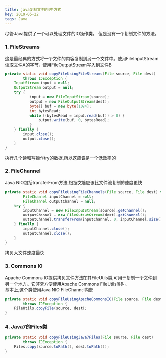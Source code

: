 ```yaml
---
title: java复制文件的4中方式
key: 2019-05-22
tags: Java
---
```


尽管Java提供了一个可以处理文件的IO操作类。 但是没有一个复制文件的方法。
### 1. FileStreams
这是最经典的方式将一个文件的内容复制到另一个文件中。使用FileInputStream读取文件A的字节，使用FileOutputStream写入到文件B
```java
private static void copyFileUsingFileStreams(File source, File dest)
        throws IOException {    
    InputStream input = null;    
    OutputStream output = null;    
    try {
           input = new FileInputStream(source);
           output = new FileOutputStream(dest);        
           byte[] buf = new byte[1024];        
           int bytesRead;        
           while ((bytesRead = input.read(buf)) > 0) {
               output.write(buf, 0, bytesRead);
           }
    } finally {
        input.close();
        output.close();
    }
}
```
执行几个读和写操作try的数据,所以这应该是一个低效率的
### 2. FileChannel
Java NIO包括transferFrom方法,根据文档应该比文件流复制的速度更快
```java
private static void copyFileUsingFileChannels(File source, File dest) throws IOException {    
        FileChannel inputChannel = null;    
        FileChannel outputChannel = null;    
    try {
        inputChannel = new FileInputStream(source).getChannel();
        outputChannel = new FileOutputStream(dest).getChannel();
        outputChannel.transferFrom(inputChannel, 0, inputChannel.size());
    } finally {
        inputChannel.close();
        outputChannel.close();
    }
}
```
拷贝大文件速度最快
### 3. Commons IO
Apache Commons IO提供拷贝文件方法在其FileUtils类,可用于复制一个文件到另一个地方。它非常方便使用Apache Commons FileUtils类时。  
基本上,这个类使用Java NIO FileChannel内部
```java
private static void copyFileUsingApacheCommonsIO(File source, File dest)
        throws IOException {
    FileUtils.copyFile(source, dest);
}
```
### 4. Java7的Files类
```java
private static void copyFileUsingJava7Files(File source, File dest)
        throws IOException {    
    Files.copy(source.toPath(), dest.toPath());
}
```
